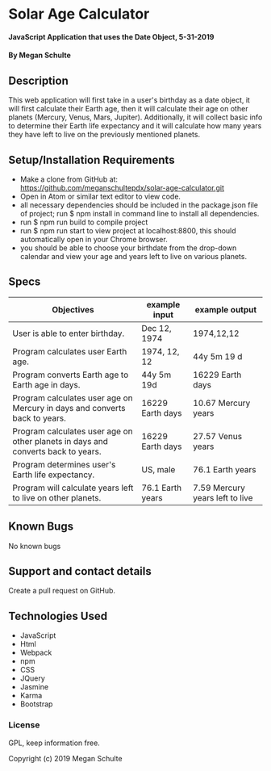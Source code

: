 # Solar Age Calculator

  #### JavaScript Application that uses the Date Object, 5-31-2019

  #### By Megan Schulte

  ## Description

  This web application will first take in a user's birthday as a date object, it will first calculate their Earth age, then it will calculate their age on other planets (Mercury, Venus, Mars, Jupiter). Additionally, it will collect basic info to determine their Earth life expectancy and it will calculate how many years they have left to live on the previously mentioned planets.

  ## Setup/Installation Requirements

  * Make a clone from GitHub at: https://github.com/meganschultepdx/solar-age-calculator.git
  * Open in Atom or similar text editor to view code.
  * all necessary dependencies should be included in the package.json file of project; run $ npm install in command line to install all dependencies.
  * run $ npm run build to compile project
  * run $ npm run start to view project at localhost:8800, this should automatically open in your Chrome browser.
  * you should be able to choose your birthdate from the drop-down calendar and view your age and years left to live on various planets.

  ## Specs

  |Objectives|example input|example output|
  |-|-|-|
  |User is able to enter birthday.| Dec 12, 1974 | 1974,12,12 |
  |Program calculates user Earth age. | 1974, 12, 12 | 44y 5m 19 d |
  |Program converts Earth age to Earth age in days. |  44y 5m 19d | 16229 Earth days |
  |Program calculates user age on Mercury in days and converts back to years. | 16229 Earth days  | 10.67 Mercury years |
  |Program calculates user age on other planets in days and converts back to years.| 16229 Earth days | 27.57 Venus years |
  |Program determines user's Earth life expectancy.| US, male | 76.1 Earth years |
  |Program will calculate years left to live on other planets. |76.1 Earth years | 7.59 Mercury years left to live|

  ## Known Bugs

  No known bugs

  ## Support and contact details

  Create a pull request on GitHub.

  ## Technologies Used

  * JavaScript
  * Html
  * Webpack
  * npm
  * CSS
  * JQuery
  * Jasmine
  * Karma
  * Bootstrap 

  ### License

  GPL, keep information free.

  Copyright (c) 2019 Megan Schulte
